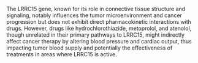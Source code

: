 The LRRC15 gene, known for its role in connective tissue structure and signaling, notably influences the tumor microenvironment and cancer progression but does not exhibit direct pharmacokinetic interactions with drugs. However, drugs like hydrochlorothiazide, metoprolol, and atenolol, though unrelated in their primary pathways to LRRC15, might indirectly affect cancer therapy by altering blood pressure and cardiac output, thus impacting tumor blood supply and potentially the effectiveness of treatments in areas where LRRC15 is active.